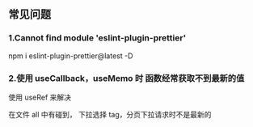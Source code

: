 ## 常见问题

### 1.Cannot find module 'eslint-plugin-prettier'

npm i eslint-plugin-prettier@latest -D

### 2.使用 useCallback，useMemo 时 函数经常获取不到最新的值

使用 useRef 来解决

在文件 all 中有碰到， 下拉选择 tag，分页下拉请求时不是最新的
